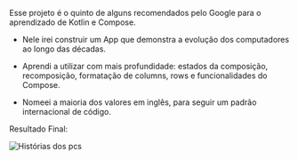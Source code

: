 Esse projeto é o quinto de alguns recomendados pelo Google para o aprendizado de Kotlin e Compose.

- Nele irei construir um App que demonstra a evolução dos computadores ao longo das décadas.

- Aprendi a utilizar com mais profundidade: estados da composição, recomposição, formatação de columns, rows e funcionalidades do Compose.

- Nomeei a maioria dos valores em inglês, para seguir um padrão internacional de código.

Resultado Final:


![Histórias dos pcs](https://github.com/Joa0DeL1ma/App_Evolucao_dos_Computadores/assets/161715327/bee34ca8-2333-425e-b813-09728bc763c8)
